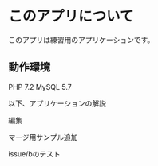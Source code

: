 # このアプリについて
このアプリは練習用のアプリケーションです。

## 動作環境

PHP 7.2
MySQL 5.7

以下、アプリケーションの解説

編集

マージ用サンプル追加

issue/bのテスト